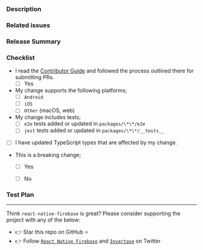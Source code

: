 ### Description

<!-- Thanks for submitting a pull request! Please provide enough information so that others can review your pull request properly. -->
<!-- Explain the **motivation** for making this change e.g. what existing problem does the pull request solve? -->

### Related issues

<!-- If this PR fixes an issue, include "Fixes #issueNumber" to automatically close the issue when the PR is merged. -->

### Release Summary

<!-- An optional description that you want to appear on the generated changelog -->

### Checklist

- I read the [Contributor Guide](../CONTRIBUTING.md) and followed the process outlined there for submitting PRs.
  - [ ] Yes
- My change supports the following platforms;
  - [ ] `Android`
  - [ ] `iOS`
  - [ ] `Other` (macOS, web)
- My change includes tests;
  - [ ] `e2e` tests added or updated in `packages/\*\*/e2e`
  - [ ] `jest` tests added or updated in `packages/\*\*/__tests__`
- [ ] I have updated TypeScript types that are affected by my change.
- This is a breaking change;
  - [ ] Yes
  - [ ] No



### Test Plan

<!-- Demonstrate the code you've added is solid, e.g. test logs or screenshots. -->

---

Think `react-native-firebase` is great? Please consider supporting the project with any of the below:

- 👉 Star this repo on GitHub ⭐️
- 👉 Follow [`React Native Firebase`](https://twitter.com/rnfirebase) and [`Invertase`](https://twitter.com/invertaseio) on Twitter
